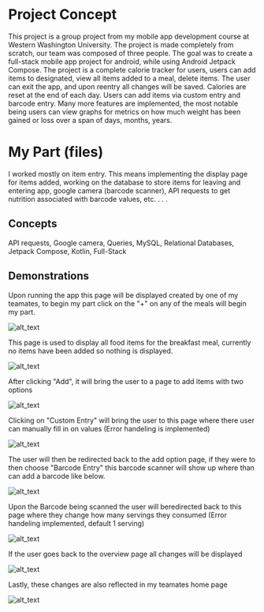 # Project Concept
This project is a group project from my mobile app development course at Western Washington University. The project is made completely from scratch, our team was composed of three people. The goal 
was to create a full-stack mobile app project for android, while using Android Jetpack Compose. The project is a complete calorie tracker for users, users can add items to designated, view all items 
added to a meal, delete items. The user can exit the app, and upon reentry all changes will be saved. Calories are reset at the end of each day. Users can add items via custom entry and barcode entry. Many 
more features are implemented, the most notable being users can view graphs for metrics on how much weight has been gained or loss over a span of days, months, years.

# My Part (files)
I worked mostly on item entry. This means implementing the display page for items added, working on the database to store items for leaving and entering app, google camera (barcode scanner), API requests to get 
nutrition associated with barcode values, etc. . . . 

## Concepts
API requests, Google camera, Queries, MySQL, Relational Databases, Jetpack Compose, Kotlin, Full-Stack

## Demonstrations
Upon running the app this page will be displayed created by one of my teamates, to begin my part click on the "+" on any of the meals will begin my part.

![alt_text](/app/src/main/res/drawable/HomePage.png)

This page is used to display all food items for the breakfast meal, currently no items have been added so nothing is displayed.

![alt_text](/app/src/main/res/drawable/AddFood-NoItems.png)

After clicking "Add", it will bring the user to a page to add items with two options

![alt_text](/app/src/main/res/drawable/AddingType.png)

Clicking on "Custom Entry" will bring the user to this page where there user can manually fill in on values (Error handeling is implemented)

![alt_text](/app/src/main/res/drawable/CustomEntry.png)

The user will then be redirected back to the add option page, if they were to then choose "Barcode Entry" this barcode scanner will show up where than can add a barcode like below.

![alt_text](/app/src/main/res/drawable/BarcodeEntry.png)

Upon the Barcode being scanned the user will beredirected back to this page where they change how many servings they consumed (Error handeling implemented, default 1 serving)

![alt_text](/app/src/main/res/drawable/BarcodeEntry-Serving.png)

If the user goes back to the overview page all changes will be displayed

![alt_text](/app/src/main/res/drawable/AddFood-Items.png)

Lastly, these changes are also reflected in my teamates home page

![alt_text](/app/src/main/res/drawable/HomePage-Changes.png)





